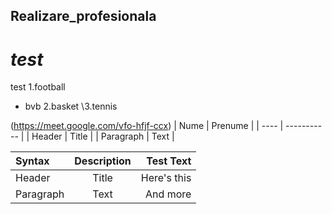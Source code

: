 ## Realizare_profesionala
# ___test___
test
1.football
- bvb 
2.basket 
 \3.tennis
  
(https://meet.google.com/vfo-hfjf-ccx)
| Nume   | Prenume |
| ---- | ----------- |
| Header      | Title       |
| Paragraph   | Text        |  

| Syntax      | Description | Test Text     |
| :---        |    :----:   |          ---: |
| Header      | Title       | Here's this   |
| Paragraph   | Text        | And more      |
